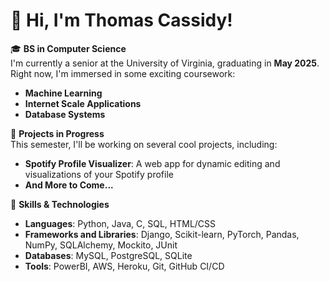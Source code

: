 # 👋 Hi, I'm Thomas Cassidy!

🎓 **BS in Computer Science**  
I'm currently a senior at the University of Virginia, graduating in **May 2025**. Right now, I'm immersed in some exciting coursework:

- **Machine Learning**
- **Internet Scale Applications**
- **Database Systems**

🚀 **Projects in Progress**  
This semester, I'll be working on several cool projects, including:

- **Spotify Profile Visualizer**: A web app for dynamic editing and visualizations of your Spotify profile
- **And More to Come...**

🔧 **Skills & Technologies**  
- **Languages**: Python, Java, C, SQL, HTML/CSS
- **Frameworks and Libraries**: Django, Scikit-learn, PyTorch, Pandas, NumPy, SQLAlchemy, Mockito, JUnit
- **Databases**: MySQL, PostgreSQL, SQLite
- **Tools**: PowerBI, AWS, Heroku, Git, GitHub CI/CD